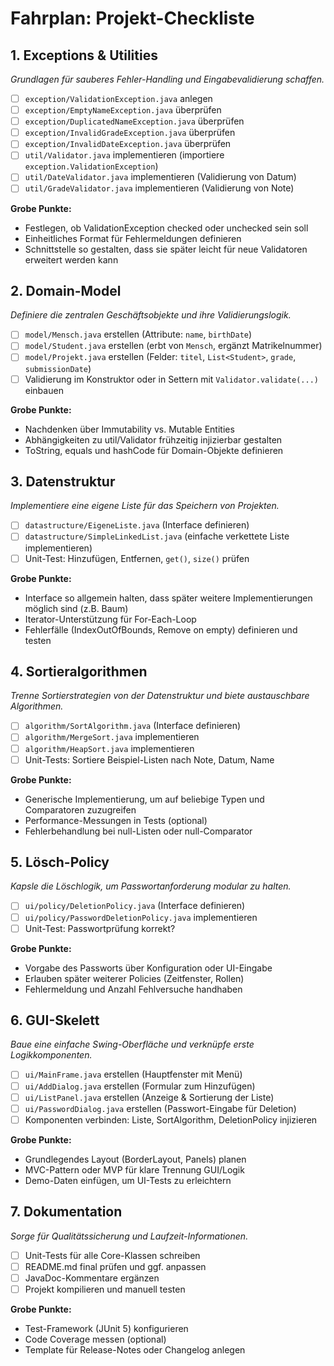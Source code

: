 # Fahrplan: Projekt-Checkliste

## 1. Exceptions & Utilities

*Grundlagen für sauberes Fehler-Handling und Eingabevalidierung schaffen.*

* [ ] `exception/ValidationException.java` anlegen
* [ ] `exception/EmptyNameException.java` überprüfen
* [ ] `exception/DuplicatedNameException.java` überprüfen
* [ ] `exception/InvalidGradeException.java` überprüfen
* [ ] `exception/InvalidDateException.java` überprüfen
* [ ] `util/Validator.java` implementieren (importiere `exception.ValidationException`)
* [ ] `util/DateValidator.java` implementieren (Validierung von Datum)
* [ ] `util/GradeValidator.java` implementieren (Validierung von Note)

**Grobe Punkte:**

* Festlegen, ob ValidationException checked oder unchecked sein soll
* Einheitliches Format für Fehlermeldungen definieren
* Schnittstelle so gestalten, dass sie später leicht für neue Validatoren erweitert werden kann

## 2. Domain-Model

*Definiere die zentralen Geschäftsobjekte und ihre Validierungslogik.*

* [ ] `model/Mensch.java` erstellen (Attribute: `name`, `birthDate`)
* [ ] `model/Student.java` erstellen (erbt von `Mensch`, ergänzt Matrikelnummer)
* [ ] `model/Projekt.java` erstellen (Felder: `titel`, `List<Student>`, `grade`, `submissionDate`)
* [ ] Validierung im Konstruktor oder in Settern mit `Validator.validate(...)` einbauen

**Grobe Punkte:**

* Nachdenken über Immutability vs. Mutable Entities
* Abhängigkeiten zu util/Validator frühzeitig injizierbar gestalten
* ToString, equals und hashCode für Domain-Objekte definieren

## 3. Datenstruktur

*Implementiere eine eigene Liste für das Speichern von Projekten.*

* [ ] `datastructure/EigeneListe.java` (Interface definieren)
* [ ] `datastructure/SimpleLinkedList.java` (einfache verkettete Liste implementieren)
* [ ] Unit-Test: Hinzufügen, Entfernen, `get()`, `size()` prüfen

**Grobe Punkte:**

* Interface so allgemein halten, dass später weitere Implementierungen möglich sind (z.B. Baum)
* Iterator-Unterstützung für For-Each-Loop
* Fehlerfälle (IndexOutOfBounds, Remove on empty) definieren und testen

## 4. Sortieralgorithmen

*Trenne Sortierstrategien von der Datenstruktur und biete austauschbare Algorithmen.*

* [ ] `algorithm/SortAlgorithm.java` (Interface definieren)
* [ ] `algorithm/MergeSort.java` implementieren
* [ ] `algorithm/HeapSort.java` implementieren
* [ ] Unit-Tests: Sortiere Beispiel-Listen nach Note, Datum, Name

**Grobe Punkte:**

* Generische Implementierung, um auf beliebige Typen und Comparatoren zuzugreifen
* Performance-Messungen in Tests (optional)
* Fehlerbehandlung bei null-Listen oder null-Comparator

## 5. Lösch-Policy

*Kapsle die Löschlogik, um Passwortanforderung modular zu halten.*

* [ ] `ui/policy/DeletionPolicy.java` (Interface definieren)
* [ ] `ui/policy/PasswordDeletionPolicy.java` implementieren
* [ ] Unit-Test: Passwortprüfung korrekt?

**Grobe Punkte:**

* Vorgabe des Passworts über Konfiguration oder UI-Eingabe
* Erlauben später weiterer Policies (Zeitfenster, Rollen)
* Fehlermeldung und Anzahl Fehlversuche handhaben

## 6. GUI-Skelett

*Baue eine einfache Swing-Oberfläche und verknüpfe erste Logikkomponenten.*

* [ ] `ui/MainFrame.java` erstellen (Hauptfenster mit Menü)
* [ ] `ui/AddDialog.java` erstellen (Formular zum Hinzufügen)
* [ ] `ui/ListPanel.java` erstellen (Anzeige & Sortierung der Liste)
* [ ] `ui/PasswordDialog.java` erstellen (Passwort-Eingabe für Deletion)
* [ ] Komponenten verbinden: Liste, SortAlgorithm, DeletionPolicy injizieren

**Grobe Punkte:**

* Grundlegendes Layout (BorderLayout, Panels) planen
* MVC-Pattern oder MVP für klare Trennung GUI/Logik
* Demo-Daten einfügen, um UI-Tests zu erleichtern

## 7. Dokumentation

*Sorge für Qualitätssicherung und Laufzeit-Informationen.*

* [ ] Unit-Tests für alle Core-Klassen schreiben
* [ ] README.md final prüfen und ggf. anpassen
* [ ] JavaDoc-Kommentare ergänzen
* [ ] Projekt kompilieren und manuell testen

**Grobe Punkte:**

* Test-Framework (JUnit 5) konfigurieren
* Code Coverage messen (optional)
* Template für Release-Notes oder Changelog anlegen

